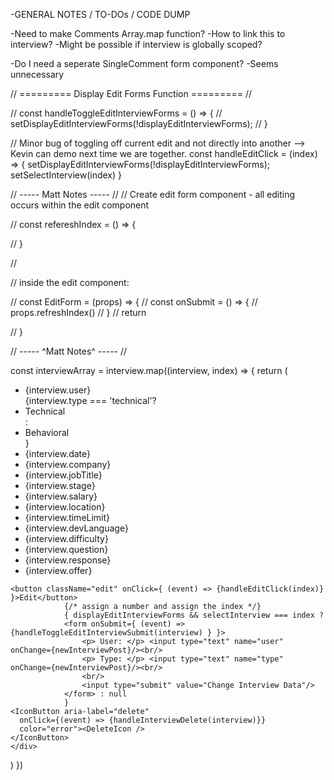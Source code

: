 -GENERAL NOTES / TO-DOs / CODE DUMP

-Need to make Comments Array.map function?
  -How to link this to interview?
  -Might be possible if interview is globally scoped?

-Do I need a seperate SingleComment form component?
  -Seems unnecessary

// ========= Display Edit Forms Function ========= //


// const handleToggleEditInterviewForms = () => {
//   setDisplayEditInterviewForms(!displayEditInterviewForms);
// }

// Minor bug of toggling off current edit and not directly into another --> Kevin can demo next time we are together.
const handleEditClick = (index) => {
  setDisplayEditInterviewForms(!displayEditInterviewForms);
  setSelectInterview(index)
}

// ----- Matt Notes ----- //
// Create edit form component - all editing occurs within the edit component 

// const refereshIndex = () => {

// }

// <EditForm refereshPageFunction={refreshIndex}></EditForm>

// inside the edit component: 

// const EditForm = (props) => {
//   const onSubmit = () => {
//     props.refreshIndex()
//   }
//   return <form onSubmit = {}></form>
// }

// ----- ^Matt Notes^ ----- //

const interviewArray = interview.map((interview, index) => {
  return (
    <div key={interview._id}>
      <ul>
      <li>{interview.user}</li>
      {interview.type === 'technical'? <li>Technical</li> : <li>Behavioral</li>}
      <li>{interview.date}</li>
      <li>{interview.company}</li>
      <li>{interview.jobTitle}</li>
      <li>{interview.stage}</li>
      <li>{interview.salary}</li>
      <li>{interview.location}</li>
      <li>{interview.timeLimit}</li>
      <li>{interview.devLanguage}</li>
      <li>{interview.difficulty}</li>
      <li>{interview.question}</li>
      <li>{interview.response}</li>
      <li>{interview.offer}</li>
      </ul>
    
    <button className="edit" onClick={ (event) => {handleEditClick(index)} }>Edit</button>
                {/* assign a number and assign the index */}
                { displayEditInterviewForms && selectInterview === index ? 
                <form onSubmit={ (event) => {handleToggleEditInterviewSubmit(interview) } }>
                    <p> User: </p> <input type="text" name="user" onChange={newInterviewPost}/><br/>
                    <p> Type: </p> <input type="text" name="type" onChange={newInterviewPost}/><br/>
                    <br/>
                    <input type="submit" value="Change Interview Data"/>
                </form> : null
                }
    <IconButton aria-label="delete"
      onClick={(event) => {handleInterviewDelete(interview)}}
      color="error"><DeleteIcon />
    </IconButton>
    </div>
  )
})










    



